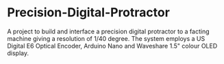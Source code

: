 # Precision-Digital-Protractor
A project to build and interface a precision digital protractor to a facting machine giving a resolution of 1/40 degree. The system employs a US Digital E6 Optical Encoder, Arduino Nano and Waveshare 1.5" colour OLED display.
